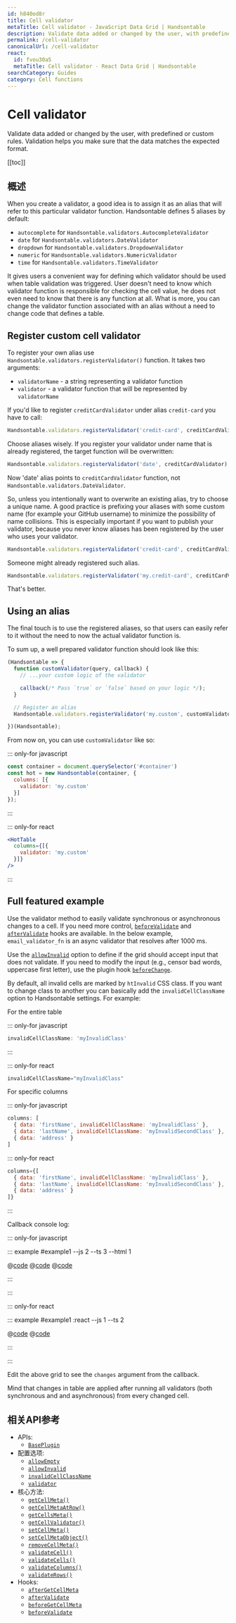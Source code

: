 ```yaml
---
id: h840od8r
title: Cell validator
metaTitle: Cell validator - JavaScript Data Grid | Handsontable
description: Validate data added or changed by the user, with predefined or custom rules. Validation helps you make sure that the data matches the expected format.
permalink: /cell-validator
canonicalUrl: /cell-validator
react:
  id: fvou30a5
  metaTitle: Cell validator - React Data Grid | Handsontable
searchCategory: Guides
category: Cell functions
---
```


# Cell validator

Validate data added or changed by the user, with predefined or custom rules. Validation helps you make sure that the data matches the expected format.

[[toc]]

## 概述

When you create a validator, a good idea is to assign it as an alias that will refer to this particular validator function. Handsontable defines 5 aliases by default:

- `autocomplete` for `Handsontable.validators.AutocompleteValidator`
- `date` for `Handsontable.validators.DateValidator`
- `dropdown` for `Handsontable.validators.DropdownValidator`
- `numeric` for `Handsontable.validators.NumericValidator`
- `time` for `Handsontable.validators.TimeValidator`

It gives users a convenient way for defining which validator should be used when table validation was triggered. User doesn't need to know which validator function is responsible for checking the cell value, he does not even need to know that there is any function at all. What is more, you can change the validator function associated with an alias without a need to change code that defines a table.

## Register custom cell validator

To register your own alias use `Handsontable.validators.registerValidator()` function. It takes two arguments:

- `validatorName` - a string representing a validator function
- `validator` - a validator function that will be represented by `validatorName`

If you'd like to register `creditCardValidator` under alias `credit-card` you have to call:

```js
Handsontable.validators.registerValidator('credit-card', creditCardValidator);
```

Choose aliases wisely. If you register your validator under name that is already registered, the target function will be overwritten:

```js
Handsontable.validators.registerValidator('date', creditCardValidator);
```
Now 'date' alias points to `creditCardValidator` function, not `Handsontable.validators.DateValidator`.


So, unless you intentionally want to overwrite an existing alias, try to choose a unique name. A good practice is prefixing your aliases with some custom name (for example your GitHub username) to minimize the possibility of name collisions. This is especially important if you want to publish your validator, because you never know aliases has been registered by the user who uses your validator.

```js
Handsontable.validators.registerValidator('credit-card', creditCardValidator);
```

Someone might already registered such alias.

```js
Handsontable.validators.registerValidator('my.credit-card', creditCardValidator);
```

That's better.

## Using an alias

The final touch is to use the registered aliases, so that users can easily refer to it without the need to now the actual validator function is.

To sum up, a well prepared validator function should look like this:

```js
(Handsontable => {
  function customValidator(query, callback) {
    // ...your custom logic of the validator

    callback(/* Pass `true` or `false` based on your logic */);
  }

  // Register an alias
  Handsontable.validators.registerValidator('my.custom', customValidator);

})(Handsontable);
```

From now on, you can use `customValidator` like so:

::: only-for javascript

```js
const container = document.querySelector('#container')
const hot = new Handsontable(container, {
  columns: [{
    validator: 'my.custom'
  }]
});
```

:::

::: only-for react

```jsx
<HotTable
  columns={[{
    validator: 'my.custom'
  }]}
/>
```

:::

## Full featured example

Use the validator method to easily validate synchronous or asynchronous changes to a cell. If you need more control, [`beforeValidate`](@/api/hooks.md#beforevalidate) and [`afterValidate`](@/api/hooks.md#aftervalidate) hooks are available. In the below example, `email_validator_fn` is an async validator that resolves after 1000 ms.

Use the [`allowInvalid`](@/api/options.md#allowinvalid) option to define if the grid should accept input that does not validate. If you need to modify the input (e.g., censor bad words, uppercase first letter), use the plugin hook [`beforeChange`](@/api/hooks.md#beforechange).

By default, all invalid cells are marked by `htInvalid` CSS class. If you want to change class to another you can basically add the `invalidCellClassName` option to Handsontable settings. For example:

For the entire table

::: only-for javascript

```js
invalidCellClassName: 'myInvalidClass'
```

:::

::: only-for react

```jsx
invalidCellClassName="myInvalidClass"
```

For specific columns

::: only-for javascript

```js
columns: [
  { data: 'firstName', invalidCellClassName: 'myInvalidClass' },
  { data: 'lastName', invalidCellClassName: 'myInvalidSecondClass' },
  { data: 'address' }
]
```


::: only-for react

```jsx
columns={[
  { data: 'firstName', invalidCellClassName: 'myInvalidClass' },
  { data: 'lastName', invalidCellClassName: 'myInvalidSecondClass' },
  { data: 'address' }
]}
```

:::

Callback console log:

::: only-for javascript

::: example #example1 --js 2 --ts 3 --html 1

@[code](@/content/guides/cell-functions/cell-validator/javascript/example1.html)
@[code](@/content/guides/cell-functions/cell-validator/javascript/example1.js)
@[code](@/content/guides/cell-functions/cell-validator/javascript/example1.ts)

:::

:::

::: only-for react

::: example #example1 :react --js 1 --ts 2

@[code](@/content/guides/cell-functions/cell-validator/react/example1.jsx)
@[code](@/content/guides/cell-functions/cell-validator/react/example1.tsx)

:::

:::

Edit the above grid to see the `changes` argument from the callback.

Mind that changes in table are applied after running all validators (both synchronous and and asynchronous) from every changed cell.

## 相关API参考

- APIs:
  - [`BasePlugin`](@/api/basePlugin.md)
- 配置选项:
  - [`allowEmpty`](@/api/options.md#allowempty)
  - [`allowInvalid`](@/api/options.md#allowinvalid)
  - [`invalidCellClassName`](@/api/options.md#invalidcellclassname)
  - [`validator`](@/api/options.md#validator)
- 核心方法:
  - [`getCellMeta()`](@/api/core.md#getcellmeta)
  - [`getCellMetaAtRow()`](@/api/core.md#getcellmetaatrow)
  - [`getCellsMeta()`](@/api/core.md#getcellsmeta)
  - [`getCellValidator()`](@/api/core.md#getcellvalidator)
  - [`setCellMeta()`](@/api/core.md#setcellmeta)
  - [`setCellMetaObject()`](@/api/core.md#setcellmetaobject)
  - [`removeCellMeta()`](@/api/core.md#removecellmeta)
  - [`validateCell()`](@/api/core.md#validatecell)
  - [`validateCells()`](@/api/core.md#validatecells)
  - [`validateColumns()`](@/api/core.md#validatecolumns)
  - [`validateRows()`](@/api/core.md#validaterows)
- Hooks:
  - [`afterGetCellMeta`](@/api/hooks.md#aftergetcellmeta)
  - [`afterValidate`](@/api/hooks.md#aftervalidate)
  - [`beforeGetCellMeta`](@/api/hooks.md#beforegetcellmeta)
  - [`beforeValidate`](@/api/hooks.md#beforevalidate)
